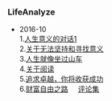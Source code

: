 ### LifeAnalyze
- 2016-10<br>
1.[人生意义的对话1](https://github.com/pop1030123/LifeAnalyze/blob/master/%E4%BA%BA%E7%94%9F%E6%84%8F%E4%B9%89%E7%9A%84%E5%AF%B9%E8%AF%9D1.md)<br>
2.[关于无法坚持和寻找意义](https://github.com/pop1030123/LifeAnalyze/blob/master/%E5%85%B3%E4%BA%8E%E6%97%A0%E6%B3%95%E5%9D%9A%E6%8C%81%E5%92%8C%E5%AF%BB%E6%89%BE%E6%84%8F%E4%B9%89.md)<br>
3.[人生就像坐过山车](https://github.com/pop1030123/LifeAnalyze/blob/master/%E4%BA%BA%E7%94%9F%E5%B0%B1%E5%83%8F%E5%9D%90%E8%BF%87%E5%B1%B1%E8%BD%A6.md)<br>
4.[关于阅读](https://github.com/pop1030123/LifeAnalyze/blob/master/%E5%85%B3%E4%BA%8E%E9%98%85%E8%AF%BB.md)<br>
5.[追求卓越，你将收获成功](https://github.com/pop1030123/LifeAnalyze/blob/master/%E8%BF%BD%E6%B1%82%E5%8D%93%E8%B6%8A%E4%BD%A0%E5%B0%86%E6%94%B6%E8%8E%B7%E6%88%90%E5%8A%9F.md)<br>
6.[财富自由之路](https://github.com/pop1030123/LifeAnalyze/blob/master/%E9%80%9A%E5%BE%80%E8%B4%A2%E5%AF%8C%E8%87%AA%E7%94%B1%E4%B9%8B%E8%B7%AF.md)&nbsp;&nbsp;&nbsp;&nbsp;&nbsp;[评论集](http://caifu.xinshengdaxue.com/)
